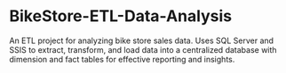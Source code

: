 # BikeStore-ETL-Data-Analysis
An ETL project for analyzing bike store sales data. Uses SQL Server and SSIS to extract, transform, and load data into a centralized database with dimension and fact tables for effective reporting and insights.
